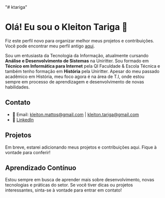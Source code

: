 "# ktariga" 

# Olá! Eu sou o Kleiton Tariga 👋
Fiz este perfil novo para organizar melhor meus projetos e contribuições. Você pode encontrar meu perfil antigo [aqui](https://github.com/kleitontariga).

Sou um entusiasta da Tecnologia da Informação, atualmente cursando **Análise e Desenvolvimento de Sistemas** na Uniritter. Sou formado em **Técnico em Informática para Internet** pela QI Faculdade & Escola Técnica e também tenho formação em **História** pela Uniritter. Apesar do meu passado acadêmico em História, meu foco agora é na área de T.I, onde estou sempre em processo de aprendizagem e desenvolvimento de novas habilidades.

## Contato
- 📧 Email: [kleiton.mattos@gmail.com](mailto:kleiton.mattos@gmail.com) | [kleiton.tariga@gmail.com](mailto:kleiton.tariga@gmail.com)
- 🔗 [LinkedIn](https://www.linkedin.com/in/kleiton-tariga-176243144/)

## Projetos
Em breve, estarei adicionando meus projetos e contribuições aqui. Fique à vontade para conferir!

## Aprendizado Contínuo
Estou sempre em busca de aprender mais sobre desenvolvimento, novas tecnologias e práticas do setor. Se você tiver dicas ou projetos interessantes, sinta-se à vontade para entrar em contato!
